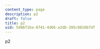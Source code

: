```yaml
---
content_type: page
description: p2
draft: false
title: p2
uid: 5d86f1ba-8741-4d66-a2db-395c9810b7df
---
```

p2